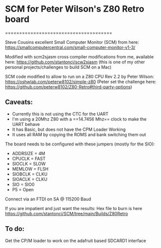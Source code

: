 # SCM for Peter Wilson's Z80 Retro board
======================================

Steve Cousins excellent Small Computer Monitor (SCM) from here: 
https://smallcomputercentral.com/small-computer-monitor-v1-3/

Modified with scm2sjasm cross compiler modifications from me, available here:
https://github.com/stantoncj/scw2sjasm
(this is one of my other personal projects/challenges to build SCM on a Mac)

SCM code modified to allow to run on a Z80 CPU Rev 2.2 by Peter Wilson:
https://oshwlab.com/peterw8102/simple-z80
(Peter set the challenge here: https://github.com/peterw8102/Z80-Retro#third-party-options)

Caveats:
--------
* Currently this is not using the CTC for the UART
* I'm using a 20Mhz Z80 with a ==14.7456 Mhz== clock to make the UART behave
* It has Basic, but does not have the CPM Loader Working
* It uses all RAM by copying the ROMS and bank switching them out

The board needs to be configured with these jumpers (mostly for the SIO):
* ADDRSIZE = 4M
* CPUCLK = FAST
* SIOCLK = SLOW
* MEMLOW = FLSH
* SIOBCLK = CLKU
* SIOACLK = CLKU
* SIO = SIO0
* P5 = Open

Connect via an FTDI on SA @ 115200 Baud

If you are impatient and just want the results: Hex file to burn is here
https://github.com/stantoncj/SCM/tree/main/Builds/Z80Retro

To do: 
------
Get the CP/M loader to work on the adafruit based SDCARD1 interface



